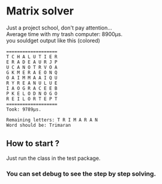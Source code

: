 # Matrix solver  
Just a project school, don't pay attention...  
Average time with my trash computer: 8900µs.  
you souldget output like this (colored)  
```
===================
T C H A L U T I E R 
E R A D E A U R J P 
U C A N O T R V O A 
G K M E R A E O N Q 
O A I M M A A I Q U 
R Y R E A N U L U E 
I A O G R A C E E B 
P K E L O D N O G O 
R E I L O R T E P T 
===================
Took: 9789µs.

Remaining letters: T R I M A R A N 
Word should be: Trimaran
```  
## How to start ?  
Just run the class in the test package.  
### You can set debug to see the step by step solving.